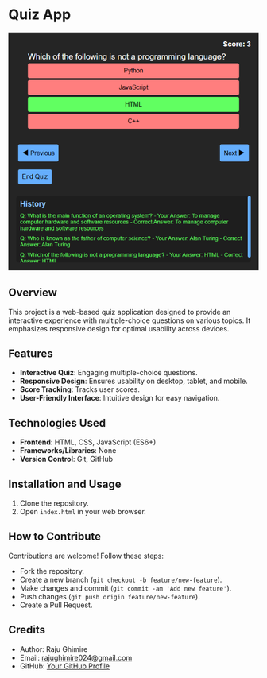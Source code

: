 # Quiz App

![Quiz App Screenshot](screenshotofquizapp.png)

## Overview
This project is a web-based quiz application designed to provide an interactive experience with multiple-choice questions on various topics. It emphasizes responsive design for optimal usability across devices.

## Features
- **Interactive Quiz**: Engaging multiple-choice questions.
- **Responsive Design**: Ensures usability on desktop, tablet, and mobile.
- **Score Tracking**: Tracks user scores.
- **User-Friendly Interface**: Intuitive design for easy navigation.

## Technologies Used
- **Frontend**: HTML, CSS, JavaScript (ES6+)
- **Frameworks/Libraries**: None
- **Version Control**: Git, GitHub

## Installation and Usage
1. Clone the repository.
2. Open `index.html` in your web browser.

## How to Contribute
Contributions are welcome! Follow these steps:
- Fork the repository.
- Create a new branch (`git checkout -b feature/new-feature`).
- Make changes and commit (`git commit -am 'Add new feature'`).
- Push changes (`git push origin feature/new-feature`).
- Create a Pull Request.

## Credits
- Author: Raju Ghimire
- Email: rajughimire024@gmail.com
- GitHub: [Your GitHub Profile](https://github.com/helloiamraju)
